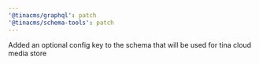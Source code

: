```yaml
---
'@tinacms/graphql': patch
'@tinacms/schema-tools': patch
---
```


Added an optional config key to the schema that will be used for tina cloud media store
